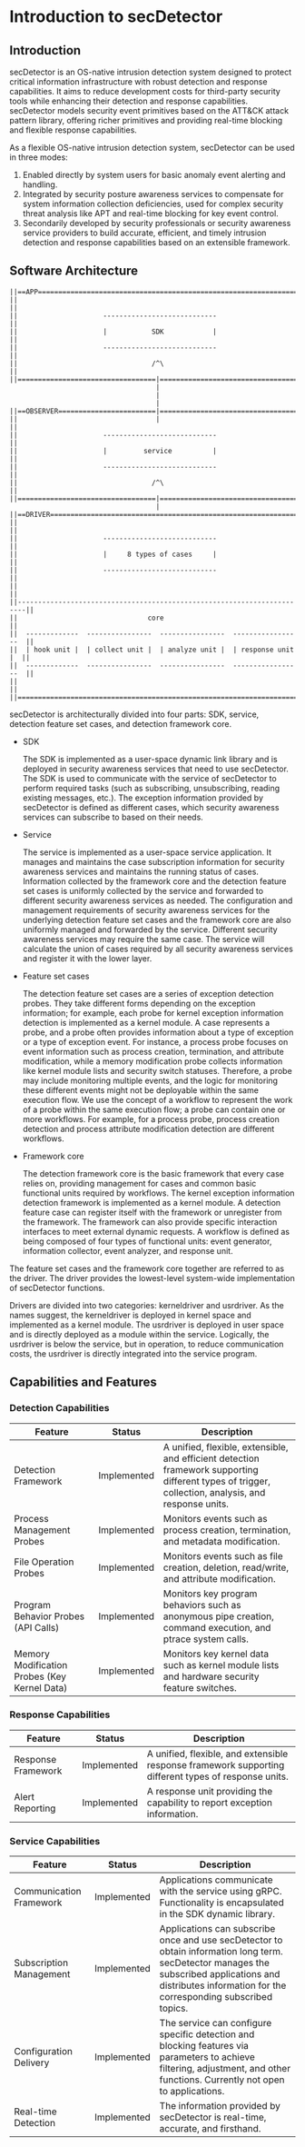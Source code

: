 # Introduction to secDetector

## Introduction

secDetector is an OS-native intrusion detection system designed to protect critical information infrastructure with robust detection and response capabilities. It aims to reduce development costs for third-party security tools while enhancing their detection and response capabilities. secDetector models security event primitives based on the ATT&CK attack pattern library, offering richer primitives and providing real-time blocking and flexible response capabilities.

As a flexible OS-native intrusion detection system, secDetector can be used in three modes:

1. Enabled directly by system users for basic anomaly event alerting and handling.
2. Integrated by security posture awareness services to compensate for system information collection deficiencies, used for complex security threat analysis like APT and real-time blocking for key event control.
3. Secondarily developed by security professionals or security awareness service providers to build accurate, efficient, and timely intrusion detection and response capabilities based on an extensible framework.

## Software Architecture

```text
||==APP===================================================================||
||                                                                        ||
||                     ----------------------------                       ||
||                     |           SDK            |                       ||
||                     ----------------------------                       ||
||                                 /^\                                    ||
||==================================|=====================================||
                                    |
                                    |
                                    |
||==OBSERVER========================|=====================================||
||                                  |                                     ||
||                     ----------------------------                       ||
||                     |         service          |                       ||
||                     ----------------------------                       ||
||                                 /^\                                    ||
||==================================|=====================================||
                                    |
||==DRIVER================================================================||
||                                                                        ||
||                     ----------------------------                       ||
||                     |     8 types of cases     |                       ||
||                     ----------------------------                       ||
||                                                                        ||
||------------------------------------------------------------------------||
||                                core                                    ||
||  -------------  ----------------  ----------------  -----------------  ||
||  | hook unit |  | collect unit |  | analyze unit |  | response unit |  ||
||  -------------  ----------------  ----------------  -----------------  ||
||                                                                        ||
||========================================================================||
```

secDetector is architecturally divided into four parts: SDK, service, detection feature set cases, and detection framework core.

- SDK

  The SDK is implemented as a user-space dynamic link library and is deployed in security awareness services that need to use secDetector. The SDK is used to communicate with the service of secDetector to perform required tasks (such as subscribing, unsubscribing, reading existing messages, etc.). The exception information provided by secDetector is defined as different cases, which security awareness services can subscribe to based on their needs.

- Service

  The service is implemented as a user-space service application. It manages and maintains the case subscription information for security awareness services and maintains the running status of cases. Information collected by the framework core and the detection feature set cases is uniformly collected by the service and forwarded to different security awareness services as needed. The configuration and management requirements of security awareness services for the underlying detection feature set cases and the framework core are also uniformly managed and forwarded by the service. Different security awareness services may require the same case. The service will calculate the union of cases required by all security awareness services and register it with the lower layer.

- Feature set cases

  The detection feature set cases are a series of exception detection probes. They take different forms depending on the exception information; for example, each probe for kernel exception information detection is implemented as a kernel module. A case represents a probe, and a probe often provides information about a type of exception or a type of exception event. For instance, a process probe focuses on event information such as process creation, termination, and attribute modification, while a memory modification probe collects information like kernel module lists and security switch statuses. Therefore, a probe may include monitoring multiple events, and the logic for monitoring these different events might not be deployable within the same execution flow. We use the concept of a workflow to represent the work of a probe within the same execution flow; a probe can contain one or more workflows. For example, for a process probe, process creation detection and process attribute modification detection are different workflows.

- Framework core

  The detection framework core is the basic framework that every case relies on, providing management for cases and common basic functional units required by workflows. The kernel exception information detection framework is implemented as a kernel module. A detection feature case can register itself with the framework or unregister from the framework. The framework can also provide specific interaction interfaces to meet external dynamic requests. A workflow is defined as being composed of four types of functional units: event generator, information collector, event analyzer, and response unit.

The feature set cases and the framework core together are referred to as the driver. The driver provides the lowest-level system-wide implementation of secDetector functions.

Drivers are divided into two categories: kerneldriver and usrdriver. As the names suggest, the kerneldriver is deployed in kernel space and implemented as a kernel module. The usrdriver is deployed in user space and is directly deployed as a module within the service. Logically, the usrdriver is below the service, but in operation, to reduce communication costs, the usrdriver is directly integrated into the service program.

## Capabilities and Features

### Detection Capabilities

| Feature                            | Status     | Description                                                                 |
| ---------------------------------- | ---------- | --------------------------------------------------------------------------- |
| Detection Framework                | Implemented | A unified, flexible, extensible, and efficient detection framework supporting different types of trigger, collection, analysis, and response units. |
| Process Management Probes          | Implemented | Monitors events such as process creation, termination, and metadata modification. |
| File Operation Probes              | Implemented | Monitors events such as file creation, deletion, read/write, and attribute modification. |
| Program Behavior Probes (API Calls) | Implemented | Monitors key program behaviors such as anonymous pipe creation, command execution, and ptrace system calls. |
| Memory Modification Probes (Key Kernel Data) | Implemented | Monitors key kernel data such as kernel module lists and hardware security feature switches. |

### Response Capabilities

| Feature        | Status     | Description                                     |
| -------------- | ---------- | ----------------------------------------------- |
| Response Framework | Implemented | A unified, flexible, and extensible response framework supporting different types of response units. |
| Alert Reporting | Implemented | A response unit providing the capability to report exception information. |

### Service Capabilities

| Feature          | Status     | Description                                                                                                                                |
| ---------------- | ---------- | ------------------------------------------------------------------------------------------------------------------------------------------ |
| Communication Framework | Implemented | Applications communicate with the service using gRPC. Functionality is encapsulated in the SDK dynamic library.                         |
| Subscription Management | Implemented | Applications can subscribe once and use secDetector to obtain information long term. secDetector manages the subscribed applications and distributes information for the corresponding subscribed topics. |
| Configuration Delivery | Implemented | The service can configure specific detection and blocking features via parameters to achieve filtering, adjustment, and other functions. Currently not open to applications. |
| Real-time Detection | Implemented | The information provided by secDetector is real-time, accurate, and firsthand.                                                        |
